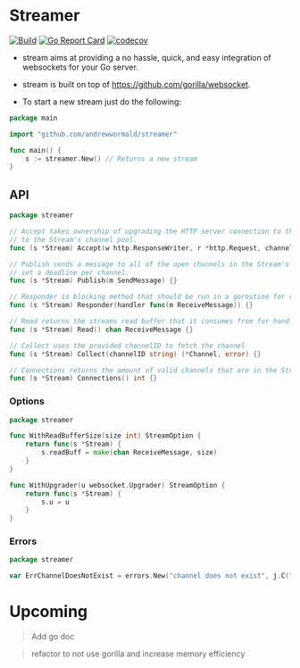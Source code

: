 # Streamer

[![Build](https://github.com/andrewwormald/streamer/workflows/Go/badge.svg?branch=master)](https://github.com/andrewwormald/streamer/actions?query=workflow%3AGo)
[![Go Report Card](https://goreportcard.com/badge/github.com/andrewwormald/streamer)](https://goreportcard.com/report/github.com/andrewwormald/streamer)
[![codecov](https://codecov.io/gh/andrewwormald/streamer/branch/master/graph/badge.svg)](https://codecov.io/gh/andrewwormald/streamer)


- stream aims at providing a no hassle, quick, and easy integration of websockets for your Go server. 
- stream is built on top of https://github.com/gorilla/websocket.

- To start a new stream just do the following:
```go
package main

import "github.com/andrewwormald/streamer"

func main() {
    s := streamer.New() // Returns a new stream
}
```
## API
```go
package streamer

// Accept takes ownership of upgrading the HTTP server connection to the WebSocket protocol and adding the new connection
// to the Stream's channel pool.
func (s *Stream) Accept(w http.ResponseWriter, r *http.Request, channelKey string) error {}

// Publish sends a message to all of the open channels in the Stream's channel pool and takes channelTimeout which it uses to
// set a deadline per channel.
func (s *Stream) Publish(m SendMessage) {}

// Responder is blocking method that should be run in a goroutine for responding and handling received messages
func (s *Stream) Responder(handler func(m ReceiveMessage)) {}

// Read returns the streams read buffer that it consumes from for handling messages from the stream's channels
func (s *Stream) Read() chan ReceiveMessage {}

// Collect uses the provided channelID to fetch the channel
func (s *Stream) Collect(channelID string) (*Channel, error) {}

// Connections returns the amount of valid channels that are in the Stream.
func (s *Stream) Connections() int {}

```
### Options
```go
package streamer

func WithReadBufferSize(size int) StreamOption {
	return func(s *Stream) {
		s.readBuff = make(chan ReceiveMessage, size)
	}
}

func WithUpgrader(u websocket.Upgrader) StreamOption {
	return func(s *Stream) {
		s.u = u
	}
}
```

### Errors
```go
package streamer

var ErrChannelDoesNotExist = errors.New("channel does not exist", j.C("ERR_bcd404068d4f7f1b"))
```

# Upcoming

> Add go doc

> refactor to not use gorilla and increase memory efficiency
